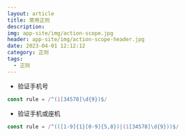 ```yaml
---
layout: article
title: 常用正则
description: 
img: app-site/img/action-scope.jpg
header: app-site/img/action-scope-header.jpg
date: 2023-04-01 12:12:12
category: 正则
tags:
  - 正则
---
```


 
 - 验证手机号
 ``` javascript
const rule = /^(1[34578]\d{9})$/

 ```
 - 验证手机或座机
  ``` javascript
const rule = /^(([1-9]{1}[0-9]{5,8})|(1[34578]\d{9}))$/

 ```